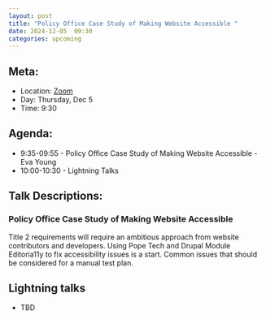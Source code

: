 ```yaml
---
layout: post
title: "Policy Office Case Study of Making Website Accessible "
date: 2024-12-05  09:30
categories: upcoming
---
```


## Meta:

- Location: [Zoom](https://z.umn.edu/cpmstream)
- Day: Thursday, Dec 5
- Time: 9:30

## Agenda:

- 9:35-09:55 - Policy Office Case Study of Making Website Accessible - Eva Young
- 10:00-10:30 - Lightning Talks

## Talk Descriptions:

### Policy Office Case Study of Making Website Accessible 
Title 2 requirements will require an ambitious approach from website contributors and developers. Using Pope Tech and Drupal Module Editoria11y to fix accessibility issues is a start. Common issues that should be considered for a manual test plan.

## Lightning talks
- TBD
